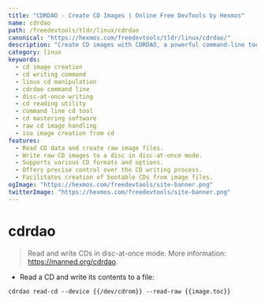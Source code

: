 ```yaml
---
title: "CDRDAO - Create CD Images | Online Free DevTools by Hexmos"
name: cdrdao
path: /freedevtools/tldr/linux/cdrdao
canonical: "https://hexmos.com/freedevtools/tldr/linux/cdrdao/"
description: "Create CD images with CDRDAO, a powerful command-line tool for reading and writing CDs.  Manage disc data efficiently and accurately. Free online tool, no registration required."
category: linux
keywords:
  - cd image creation
  - cd writing command
  - linux cd manipulation
  - cdrdao command line
  - disc-at-once writing
  - cd reading utility
  - command line cd tool
  - cd mastering software
  - raw cd image handling
  - iso image creation from cd
features:
  - Read CD data and create raw image files.
  - Write raw CD images to a disc in disc-at-once mode.
  - Supports various CD formats and options.
  - Offers precise control over the CD writing process.
  - Facilitates creation of bootable CDs from image files.
ogImage: "https://hexmos.com/freedevtools/site-banner.png"
twitterImage: "https://hexmos.com/freedevtools/site-banner.png"
---
```


# cdrdao

> Read and write CDs in disc-at-once mode.
> More information: <https://manned.org/cdrdao>.

- Read a CD and write its contents to a file:

`cdrdao read-cd --device {{/dev/cdrom}} --read-raw {{image.toc}}`

